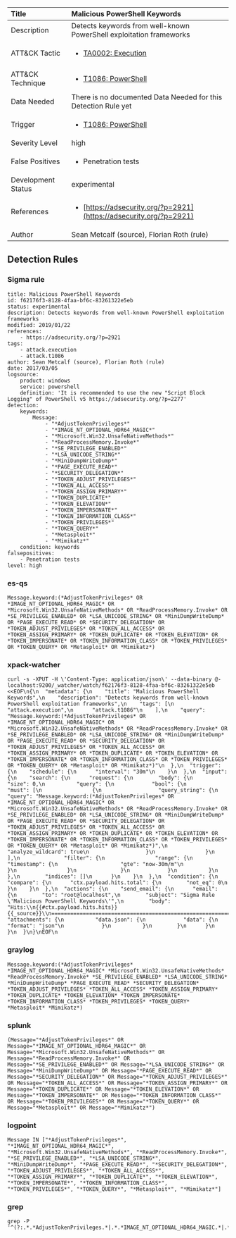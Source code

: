 | Title                | Malicious PowerShell Keywords                                                                                                                                                 |
|:---------------------|:------------------------------------------------------------------------------------------------------------------------------------------------------------|
| Description          | Detects keywords from well-known PowerShell exploitation frameworks                                                                                                                                           |
| ATT&amp;CK Tactic    |  <ul><li>[TA0002: Execution](https://attack.mitre.org/tactics/TA0002)</li></ul>  |
| ATT&amp;CK Technique | <ul><li>[T1086: PowerShell](https://attack.mitre.org/techniques/T1086)</li></ul>  |
| Data Needed          |  There is no documented Data Needed for this Detection Rule yet  |
| Trigger              | <ul><li>[T1086: PowerShell](../Triggers/T1086.md)</li></ul>  |
| Severity Level       | high |
| False Positives      | <ul><li>Penetration tests</li></ul>  |
| Development Status   | experimental |
| References           | <ul><li>[https://adsecurity.org/?p=2921](https://adsecurity.org/?p=2921)</li></ul>  |
| Author               | Sean Metcalf (source), Florian Roth (rule) |


## Detection Rules

### Sigma rule

```
title: Malicious PowerShell Keywords
id: f62176f3-8128-4faa-bf6c-83261322e5eb
status: experimental
description: Detects keywords from well-known PowerShell exploitation frameworks
modified: 2019/01/22
references:
    - https://adsecurity.org/?p=2921
tags:
    - attack.execution
    - attack.t1086
author: Sean Metcalf (source), Florian Roth (rule)
date: 2017/03/05
logsource:
    product: windows
    service: powershell
    definition: 'It is recommended to use the new "Script Block Logging" of PowerShell v5 https://adsecurity.org/?p=2277'
detection:
    keywords:
        Message:
            - "*AdjustTokenPrivileges*"
            - "*IMAGE_NT_OPTIONAL_HDR64_MAGIC*"
            - "*Microsoft.Win32.UnsafeNativeMethods*"
            - "*ReadProcessMemory.Invoke*"
            - "*SE_PRIVILEGE_ENABLED*"
            - "*LSA_UNICODE_STRING*"
            - "*MiniDumpWriteDump*"
            - "*PAGE_EXECUTE_READ*"
            - "*SECURITY_DELEGATION*"
            - "*TOKEN_ADJUST_PRIVILEGES*"
            - "*TOKEN_ALL_ACCESS*"
            - "*TOKEN_ASSIGN_PRIMARY*"
            - "*TOKEN_DUPLICATE*"
            - "*TOKEN_ELEVATION*"
            - "*TOKEN_IMPERSONATE*"
            - "*TOKEN_INFORMATION_CLASS*"
            - "*TOKEN_PRIVILEGES*"
            - "*TOKEN_QUERY*"
            - "*Metasploit*"
            - "*Mimikatz*"
    condition: keywords
falsepositives:
    - Penetration tests
level: high

```





### es-qs
    
```
Message.keyword:(*AdjustTokenPrivileges* OR *IMAGE_NT_OPTIONAL_HDR64_MAGIC* OR *Microsoft.Win32.UnsafeNativeMethods* OR *ReadProcessMemory.Invoke* OR *SE_PRIVILEGE_ENABLED* OR *LSA_UNICODE_STRING* OR *MiniDumpWriteDump* OR *PAGE_EXECUTE_READ* OR *SECURITY_DELEGATION* OR *TOKEN_ADJUST_PRIVILEGES* OR *TOKEN_ALL_ACCESS* OR *TOKEN_ASSIGN_PRIMARY* OR *TOKEN_DUPLICATE* OR *TOKEN_ELEVATION* OR *TOKEN_IMPERSONATE* OR *TOKEN_INFORMATION_CLASS* OR *TOKEN_PRIVILEGES* OR *TOKEN_QUERY* OR *Metasploit* OR *Mimikatz*)
```


### xpack-watcher
    
```
curl -s -XPUT -H \'Content-Type: application/json\' --data-binary @- localhost:9200/_watcher/watch/f62176f3-8128-4faa-bf6c-83261322e5eb <<EOF\n{\n  "metadata": {\n    "title": "Malicious PowerShell Keywords",\n    "description": "Detects keywords from well-known PowerShell exploitation frameworks",\n    "tags": [\n      "attack.execution",\n      "attack.t1086"\n    ],\n    "query": "Message.keyword:(*AdjustTokenPrivileges* OR *IMAGE_NT_OPTIONAL_HDR64_MAGIC* OR *Microsoft.Win32.UnsafeNativeMethods* OR *ReadProcessMemory.Invoke* OR *SE_PRIVILEGE_ENABLED* OR *LSA_UNICODE_STRING* OR *MiniDumpWriteDump* OR *PAGE_EXECUTE_READ* OR *SECURITY_DELEGATION* OR *TOKEN_ADJUST_PRIVILEGES* OR *TOKEN_ALL_ACCESS* OR *TOKEN_ASSIGN_PRIMARY* OR *TOKEN_DUPLICATE* OR *TOKEN_ELEVATION* OR *TOKEN_IMPERSONATE* OR *TOKEN_INFORMATION_CLASS* OR *TOKEN_PRIVILEGES* OR *TOKEN_QUERY* OR *Metasploit* OR *Mimikatz*)"\n  },\n  "trigger": {\n    "schedule": {\n      "interval": "30m"\n    }\n  },\n  "input": {\n    "search": {\n      "request": {\n        "body": {\n          "size": 0,\n          "query": {\n            "bool": {\n              "must": [\n                {\n                  "query_string": {\n                    "query": "Message.keyword:(*AdjustTokenPrivileges* OR *IMAGE_NT_OPTIONAL_HDR64_MAGIC* OR *Microsoft.Win32.UnsafeNativeMethods* OR *ReadProcessMemory.Invoke* OR *SE_PRIVILEGE_ENABLED* OR *LSA_UNICODE_STRING* OR *MiniDumpWriteDump* OR *PAGE_EXECUTE_READ* OR *SECURITY_DELEGATION* OR *TOKEN_ADJUST_PRIVILEGES* OR *TOKEN_ALL_ACCESS* OR *TOKEN_ASSIGN_PRIMARY* OR *TOKEN_DUPLICATE* OR *TOKEN_ELEVATION* OR *TOKEN_IMPERSONATE* OR *TOKEN_INFORMATION_CLASS* OR *TOKEN_PRIVILEGES* OR *TOKEN_QUERY* OR *Metasploit* OR *Mimikatz*)",\n                    "analyze_wildcard": true\n                  }\n                }\n              ],\n              "filter": {\n                "range": {\n                  "timestamp": {\n                    "gte": "now-30m/m"\n                  }\n                }\n              }\n            }\n          }\n        },\n        "indices": []\n      }\n    }\n  },\n  "condition": {\n    "compare": {\n      "ctx.payload.hits.total": {\n        "not_eq": 0\n      }\n    }\n  },\n  "actions": {\n    "send_email": {\n      "email": {\n        "to": "root@localhost",\n        "subject": "Sigma Rule \'Malicious PowerShell Keywords\'",\n        "body": "Hits:\\n{{#ctx.payload.hits.hits}}{{_source}}\\n================================================================================\\n{{/ctx.payload.hits.hits}}",\n        "attachments": {\n          "data.json": {\n            "data": {\n              "format": "json"\n            }\n          }\n        }\n      }\n    }\n  }\n}\nEOF\n
```


### graylog
    
```
Message.keyword:(*AdjustTokenPrivileges* *IMAGE_NT_OPTIONAL_HDR64_MAGIC* *Microsoft.Win32.UnsafeNativeMethods* *ReadProcessMemory.Invoke* *SE_PRIVILEGE_ENABLED* *LSA_UNICODE_STRING* *MiniDumpWriteDump* *PAGE_EXECUTE_READ* *SECURITY_DELEGATION* *TOKEN_ADJUST_PRIVILEGES* *TOKEN_ALL_ACCESS* *TOKEN_ASSIGN_PRIMARY* *TOKEN_DUPLICATE* *TOKEN_ELEVATION* *TOKEN_IMPERSONATE* *TOKEN_INFORMATION_CLASS* *TOKEN_PRIVILEGES* *TOKEN_QUERY* *Metasploit* *Mimikatz*)
```


### splunk
    
```
(Message="*AdjustTokenPrivileges*" OR Message="*IMAGE_NT_OPTIONAL_HDR64_MAGIC*" OR Message="*Microsoft.Win32.UnsafeNativeMethods*" OR Message="*ReadProcessMemory.Invoke*" OR Message="*SE_PRIVILEGE_ENABLED*" OR Message="*LSA_UNICODE_STRING*" OR Message="*MiniDumpWriteDump*" OR Message="*PAGE_EXECUTE_READ*" OR Message="*SECURITY_DELEGATION*" OR Message="*TOKEN_ADJUST_PRIVILEGES*" OR Message="*TOKEN_ALL_ACCESS*" OR Message="*TOKEN_ASSIGN_PRIMARY*" OR Message="*TOKEN_DUPLICATE*" OR Message="*TOKEN_ELEVATION*" OR Message="*TOKEN_IMPERSONATE*" OR Message="*TOKEN_INFORMATION_CLASS*" OR Message="*TOKEN_PRIVILEGES*" OR Message="*TOKEN_QUERY*" OR Message="*Metasploit*" OR Message="*Mimikatz*")
```


### logpoint
    
```
Message IN ["*AdjustTokenPrivileges*", "*IMAGE_NT_OPTIONAL_HDR64_MAGIC*", "*Microsoft.Win32.UnsafeNativeMethods*", "*ReadProcessMemory.Invoke*", "*SE_PRIVILEGE_ENABLED*", "*LSA_UNICODE_STRING*", "*MiniDumpWriteDump*", "*PAGE_EXECUTE_READ*", "*SECURITY_DELEGATION*", "*TOKEN_ADJUST_PRIVILEGES*", "*TOKEN_ALL_ACCESS*", "*TOKEN_ASSIGN_PRIMARY*", "*TOKEN_DUPLICATE*", "*TOKEN_ELEVATION*", "*TOKEN_IMPERSONATE*", "*TOKEN_INFORMATION_CLASS*", "*TOKEN_PRIVILEGES*", "*TOKEN_QUERY*", "*Metasploit*", "*Mimikatz*"]
```


### grep
    
```
grep -P '^(?:.*.*AdjustTokenPrivileges.*|.*.*IMAGE_NT_OPTIONAL_HDR64_MAGIC.*|.*.*Microsoft\\.Win32\\.UnsafeNativeMethods.*|.*.*ReadProcessMemory\\.Invoke.*|.*.*SE_PRIVILEGE_ENABLED.*|.*.*LSA_UNICODE_STRING.*|.*.*MiniDumpWriteDump.*|.*.*PAGE_EXECUTE_READ.*|.*.*SECURITY_DELEGATION.*|.*.*TOKEN_ADJUST_PRIVILEGES.*|.*.*TOKEN_ALL_ACCESS.*|.*.*TOKEN_ASSIGN_PRIMARY.*|.*.*TOKEN_DUPLICATE.*|.*.*TOKEN_ELEVATION.*|.*.*TOKEN_IMPERSONATE.*|.*.*TOKEN_INFORMATION_CLASS.*|.*.*TOKEN_PRIVILEGES.*|.*.*TOKEN_QUERY.*|.*.*Metasploit.*|.*.*Mimikatz.*)'
```



